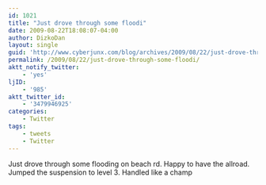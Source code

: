 ```yaml
---
id: 1021
title: "Just drove through some floodi"
date: 2009-08-22T18:08:07-04:00
author: DizkoDan
layout: single
guid: 'http://www.cyberjunx.com/blog/archives/2009/08/22/just-drove-through-some-floodi/'
permalink: /2009/08/22/just-drove-through-some-floodi/
aktt_notify_twitter:
    - 'yes'
ljID:
    - '985'
aktt_twitter_id:
    - '3479946925'
categories:
    - Twitter
tags:
    - tweets
    - Twitter
---
```


Just drove through some flooding on beach rd. Happy to have the allroad. Jumped the suspension to level 3. Handled like a champ